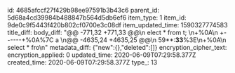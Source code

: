 id: 4685afccf27f429b98ee97591b3b43c6
parent_id: 5d68a4cd39984b488847b564d5db6ef6
item_type: 1
item_id: 9de0c9f5443f420b802cf0700e3c08df
item_updated_time: 1590327774583
title_diff: 
body_diff: "@@ -771,32 +771,33 @@\n elect * from t; \n+%0A\n +------+%0A%7C a    \n@@ -4635,24 +4635,25 @@\n 59**:**33**%3E\n+%0A\n select * fro\n"
metadata_diff: {"new":{},"deleted":[]}
encryption_cipher_text: 
encryption_applied: 0
updated_time: 2020-06-09T07:29:58.377Z
created_time: 2020-06-09T07:29:58.377Z
type_: 13